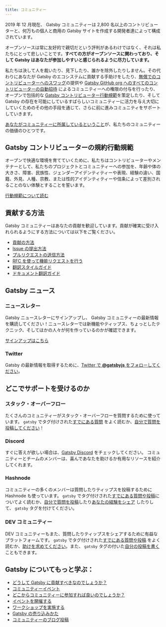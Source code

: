 ```yaml
---
title: コミュニティー
---
```


2019 年 12 月現在、 Gatsby コミュニティーは 2,800 名以上のコントリビューターと、何万もの個人と商用の Gatsby サイトを作成する開発者達によって構成されています。

オープンソースは常に友好的で親切だという評判があるわけではなく、それは私たちにとって悲しいことです。**すべての方がオープンソースに関わっており、そして Gatsby はあなたが参加しやすいと感じられるように尽力しています。**

私たちは決して人を裁いたり、見下したり、誰かを除外したりしません。その代わりにあなたが Gatsby のエコシステムに貢献する手助けをしたり、[無償でのコントリビューターへのスワッグ](https://gatsby.dev/swag)の提供や [Gatsby GitHub org へのすべてのコントリビューターの自動招待](https://github.com/gatsbyjs/gatsby/pull/7699#issuecomment-416665803) によるコミュニティーへの権限の付与を行ったり、オープンで包括的な [Gatsby コントリビューター行動規範](/contributing/code-of-conduct/)を策定したり、そして Gatsby の存在を可能にしているすばらしいコミュニティーに活力を与え大切にしていくためのその他の手段を通じて、さらに前に進みコミュニティをサポートしていきます。

[あなたがコミュニティーに所属しているということ](/blog/2018-09-07-gatsby-values/#you-belong-here)が、私たちのコミュニティーの価値のひとつです。

## Gatsby コントリビューターの規約行動規範

オープンで快適な環境を育てていくために、私たちはコントリビューターやメンテナーとして、私たちのプロジェクトとコミュニティーへの参加を、年齢や体の大きさ、障害、民族性、ジェンダーアイデンティティーや表現、経験の違い、国籍、外見、人種、宗教、または性的アイデンティティーや信条によって差別されることのない体験とすることを誓います。

[行動規範について読む](/contributing/code-of-conduct/)

## 貢献する方法

Gatsby コミュニティーはあなたの貢献を歓迎しています。貢献が確実に受け入れられるようにする方法については以下をご覧ください。

- [貢献の方法](/contributing/how-to-contribute/)
- [Issue の提出方法](/contributing/how-to-file-an-issue/)
- [プルリクエストの送信方法](/contributing/how-to-open-a-pull-request/)
- [RFC を使って機能リクエストを行う](/blog/2018-04-06-introducing-gatsby-rfc-process/)
- [翻訳スタイルガイド](/contributing/gatsby-style-guide/)
- [ドキュメント翻訳ガイド](/contributing/gatsby-docs-translation-guide/)

## Gatsby ニュース

### ニュースレター

Gatsby ニュースレターにサインアップし、 Gatsby コミュニティーの最新情報を購読してください！ニュースレターでは新機能やティップス、ちょっとしたテクニック、そしてほかの人々が何を作っているのかが確認できます。

[サインアップはこちら](/newsletter/)

### Twitter

Gatsby の最新情報を取得するために、[Twitter で **@gatsbyjs** をフォローしてください](https://twitter.com/gatsbyjs)。

## どこでサポートを受けるのか

### スタック・オーバーフロー

たくさんのコミュニティーがスタック・オーバーフローを質問するために使っています。
`gatsby` でタグ付けされた[すでにある質問](https://ja.stackoverflow.com/questions/tagged/gatsby) をよく読むか、[自分で質問を投稿してください](http://stackoverflow.com/questions/ask?tags=gatsby)！

### Discord

すぐに答えが欲しい場合は、[Gatsby Discord](https://gatsby.dev/discord) をチェックしてください。
コミュニティーとチームのメンバーは、喜んであなたを助けるか有用なリソースを紹介してくれます。

### Hashnode

コミュニティーの多くのメンバーは質問したりティップスを投稿するために Hashnode も使っています。
`gatsby` でタグ付けされた[すでにある質問や投稿](https://hashnode.com/n/gatsby)についてよく読むか、[自分で質問を投稿](https://hashnode.com/create/question)したり[あなたの経験をシェア](https://hashnode.com/create/story)
したりして、 `gatsby` タグを付けてください。

### DEV コミュニティー

DEV コミュニティーもまた、質問したりティップスをシェアするために有益なプラットフォームです。
`gatsby` でタグ付けされた[すでにある質問や投稿](https://dev.to/t/gatsby) をよく読むか、[助けを求めてください](https://dev.to/new/help)。また、 `gatsby` タグの付いた[自分の投稿を書く](https://dev.to/new/gatsby) こともできます。

## Gatsby についてもっと学ぶ：

- [どうして Gatsby に貢献すべきなのでしょうか？](/contributing/why-contribute-to-gatsby/)
- [コミュニティーイベント](/contributing/events/)
- [どこからコミュニティーに参加すれば良いのでしょうか？](/contributing/where-to-participate/)
- [イベントを開催する](/contributing/organize-a-gatsby-event/)
- [ワークショップを実施する](/contributing/how-to-run-a-gatsby-workshop/)
- [Gatsby の売り込みかた](/contributing/how-to-pitch-gatsby/)
- [コミュニティーのブログ投稿](/blog/tags/community/)
